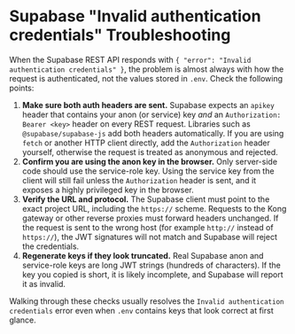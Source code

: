# Supabase "Invalid authentication credentials" Troubleshooting

When the Supabase REST API responds with `{ "error": "Invalid authentication credentials" }`, the problem is almost
always with how the request is authenticated, not the values stored in `.env`. Check the following points:

1. **Make sure both auth headers are sent.** Supabase expects an `apikey` header that contains your anon (or service)
   key *and* an `Authorization: Bearer <key>` header on every REST request. Libraries such as `@supabase/supabase-js`
   add both headers automatically. If you are using `fetch` or another HTTP client directly, add the `Authorization`
   header yourself, otherwise the request is treated as anonymous and rejected.
2. **Confirm you are using the anon key in the browser.** Only server-side code should use the service-role key. Using
   the service key from the client will still fail unless the `Authorization` header is sent, and it exposes a highly
   privileged key in the browser.
3. **Verify the URL and protocol.** The Supabase client must point to the exact project URL, including the `https://`
   scheme. Requests to the Kong gateway or other reverse proxies must forward headers unchanged. If the request is sent
   to the wrong host (for example `http://` instead of `https://`), the JWT signatures will not match and Supabase will
   reject the credentials.
4. **Regenerate keys if they look truncated.** Real Supabase anon and service-role keys are long JWT strings (hundreds of
   characters). If the key you copied is short, it is likely incomplete, and Supabase will report it as invalid.

Walking through these checks usually resolves the `Invalid authentication credentials` error even when `.env` contains
keys that look correct at first glance.
